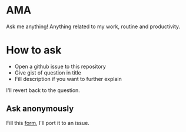# AMA
Ask me anything! Anything related to my work, routine and productivity. 

# How to ask
- Open a github issue to this repository
- Give gist of question in title
- Fill description if you want to further explain

I'll revert back to the question.

## Ask anonymously
Fill this [form](https://docs.google.com/forms/d/e/1FAIpQLSfqszt3XCNvbN-6OdK9ltm9I_1HMLxGxX9vfYUGXmXE6M0RHA/viewform), I'll port it to an issue.
